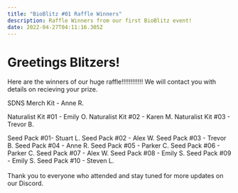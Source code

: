 ```yaml
---
title: "BioBlitz #01 Raffle Winners"
description: Raffle Winners from our first BioBlitz event!
date: 2022-04-27T04:11:16.305Z
---
```

# Greetings Blitzers!

Here are the winners of our huge raffle!!!!!!!!!!!! We will contact you with details on recieving your prize.

SDNS Merch Kit - Anne R.

Naturalist Kit #01 - Emily O.
Naturalist Kit #02 - Karen M.
Naturalist Kit #03 - Trevor B.


Seed Pack #01- Stuart L.
Seed Pack #02 - Alex W.
Seed Pack #03 - Trevor B.
Seed Pack #04 - Anne R.
Seed Pack #05 - Parker C.
Seed Pack #06 - Parker C. 
Seed Pack #07 - Alex W. 
Seed Pack #08 - Emily S.
Seed Pack #09 - Emily S.
Seed Pack #10 - Steven L.\
\
Thank you to everyone who attended and stay tuned for more updates on our Discord.